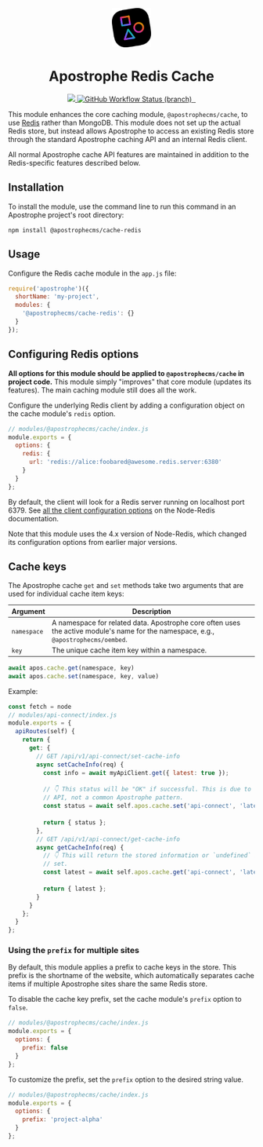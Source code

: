 <div align="center">
  <img src="https://raw.githubusercontent.com/apostrophecms/apostrophe/main/logo.svg" alt="ApostropheCMS logo" width="80" height="80">

  <h1>Apostrophe Redis Cache</h1>
  <p>
    <a aria-label="Apostrophe logo" href="https://v3.docs.apostrophecms.org">
      <img src="https://img.shields.io/badge/MADE%20FOR%20Apostrophe%203-000000.svg?style=for-the-badge&logo=Apostrophe&labelColor=6516dd">
    </a>
    <a aria-label="Test status" href="https://github.com/apostrophecms/cache-redis/actions">
      <img alt="GitHub Workflow Status (branch)" src="https://img.shields.io/github/workflow/status/apostrophecms/cache-redis/tests/main?label=Tests&logo=github&labelColor=000&style=for-the-badge">
    </a>
    <a aria-label="Join the community on Discord" href="http://chat.apostrophecms.org">
      <img alt="" src="https://img.shields.io/discord/517772094482677790?color=5865f2&label=Join%20the%20Discord&logo=discord&logoColor=fff&labelColor=000&style=for-the-badge&logoWidth=20">
    </a>
    <a aria-label="License" href="https://github.com/apostrophecms/cache-redis/blob/main/LICENSE.md">
      <img alt="" src="https://img.shields.io/static/v1?style=for-the-badge&labelColor=000000&label=License&message=MIT&color=3DA639">
    </a>
  </p>
</div>

This module enhances the core caching module, `@apostrophecms/cache`, to use [Redis](https://redis.io/) rather than MongoDB. This module does not set up the actual Redis store, but instead allows Apostrophe to access an existing Redis store through the standard Apostrophe caching API and an internal Redis client.

All normal Apostrophe cache API features are maintained in addition to the Redis-specific features described below.

## Installation

To install the module, use the command line to run this command in an Apostrophe project's root directory:

```
npm install @apostrophecms/cache-redis
```

## Usage

Configure the Redis cache module in the `app.js` file:

```javascript
require('apostrophe')({
  shortName: 'my-project',
  modules: {
    '@apostrophecms/cache-redis': {}
  }
});
```

## Configuring Redis options

**All options for this module should be applied to `@apostrophecms/cache` in project code.** This module simply "improves" that core module (updates its features). The main caching module still does all the work.

Configure the underlying Redis client by adding a configuration object on the cache module's `redis` option.

```javascript
// modules/@apostrophecms/cache/index.js
module.exports = {
  options: {
    redis: {
      url: 'redis://alice:foobared@awesome.redis.server:6380'
    }
  }
};
```

By default, the client will look for a Redis server running on localhost port 6379. See [all the client configuration options](https://github.com/redis/node-redis/blob/master/docs/client-configuration.md) on the Node-Redis documentation.

Note that this module uses the 4.x version of Node-Redis, which changed its configuration options from earlier major versions.

## Cache keys

The Apostrophe cache `get` and `set` methods take two arguments that are used for individual cache item keys:

| Argument | Description |
| -------- | ----------- |
| `namespace` | A namespace for related data. Apostrophe core often uses the active module's name for the namespace, e.g., `@apostrophecms/oembed`. |
| `key` | The unique cache item key within a namespace. |

```javascript
await apos.cache.get(namespace, key)
await apos.cache.set(namespace, key, value)
```

Example:

```javascript
const fetch = node
// modules/api-connect/index.js
module.exports = {
  apiRoutes(self) {
    return {
      get: {
        // GET /api/v1/api-connect/set-cache-info
        async setCacheInfo(req) {
          const info = await myApiClient.get({ latest: true });

          // 👇 This status will be "OK" if successful. This is due to the Redis
          // API, not a common Apostrophe pattern.
          const status = await self.apos.cache.set('api-connect', 'latest', info);

          return { status };
        },
        // GET /api/v1/api-connect/get-cache-info
        async getCacheInfo(req) {
          // 👇 This will return the stored information or `undefined` if not
          // set.
          const latest = await self.apos.cache.get('api-connect', 'latest');

          return { latest };
        }
      }
    };
  }
};
```

### Using the `prefix` for multiple sites

By default, this module applies a prefix to cache keys in the store. This prefix is the shortname of the website, which automatically separates cache items if multiple Apostrophe sites share the same Redis store.

To disable the cache key prefix, set the cache module's `prefix` option to `false`.

```javascript
// modules/@apostrophecms/cache/index.js
module.exports = {
  options: {
    prefix: false
  }
};
```

To customize the prefix, set the `prefix` option to the desired string value.

```javascript
// modules/@apostrophecms/cache/index.js
module.exports = {
  options: {
    prefix: 'project-alpha'
  }
};
```
